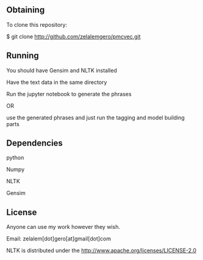 ##  Obtaining

To clone this repository:

$ git clone http://github.com/zelalemgero/pmcvec.git

## Running
You should have Gensim and NLTK installed 

Have the text data in the same directory 


Run the jupyter notebook to generate the phrases 

 OR 
 
use the generated phrases and just run the tagging and model building parts

## Dependencies

python

Numpy 

NLTK

Gensim

## License 
Anyone can use my work however they wish.

Email: zelalem[dot]gero[at]gmail[dot]com

NLTK is distributed under the http://www.apache.org/licenses/LICENSE-2.0

